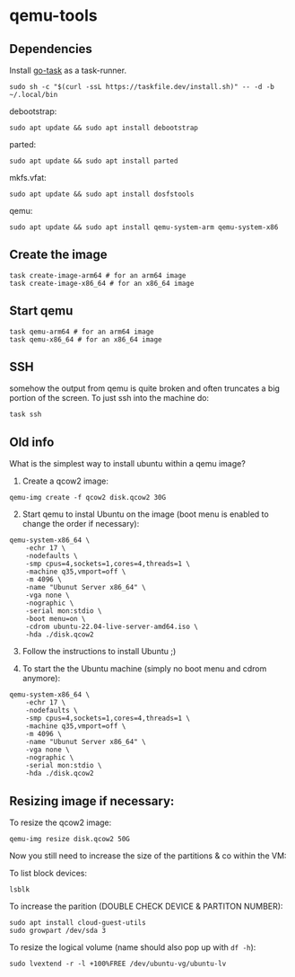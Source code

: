 # qemu-tools

## Dependencies
Install [go-task](https://taskfile.dev/#/installation) as a task-runner.
```
sudo sh -c "$(curl -ssL https://taskfile.dev/install.sh)" -- -d -b ~/.local/bin
```

debootstrap:
```
sudo apt update && sudo apt install debootstrap
```

parted:
```
sudo apt update && sudo apt install parted
```

mkfs.vfat:
```
sudo apt update && sudo apt install dosfstools
```

qemu:
```
sudo apt update && sudo apt install qemu-system-arm qemu-system-x86
```

## Create the image

```
task create-image-arm64 # for an arm64 image
task create-image-x86_64 # for an x86_64 image
```

## Start qemu
```
task qemu-arm64 # for an arm64 image
task qemu-x86_64 # for an x86_64 image
```

## SSH
somehow the output from qemu is quite broken and often truncates a big portion of the screen.
To just ssh into the machine do:
```
task ssh
```

## Old info

What is the simplest way to install ubuntu within a qemu image?

1. Create a qcow2 image:
```
qemu-img create -f qcow2 disk.qcow2 30G
```

2. Start qemu to instal Ubuntu on the image (boot menu is enabled to change the order if necessary):
```
qemu-system-x86_64 \
    -echr 17 \
    -nodefaults \
    -smp cpus=4,sockets=1,cores=4,threads=1 \
    -machine q35,vmport=off \
    -m 4096 \
    -name "Ubunut Server x86_64" \
    -vga none \
    -nographic \
    -serial mon:stdio \
    -boot menu=on \
    -cdrom ubuntu-22.04-live-server-amd64.iso \
    -hda ./disk.qcow2
```

3. Follow the instructions to install Ubuntu ;)

4. To start the the Ubuntu machine (simply no boot menu and cdrom anymore):
```
qemu-system-x86_64 \
    -echr 17 \
    -nodefaults \
    -smp cpus=4,sockets=1,cores=4,threads=1 \
    -machine q35,vmport=off \
    -m 4096 \
    -name "Ubunut Server x86_64" \
    -vga none \
    -nographic \
    -serial mon:stdio \
    -hda ./disk.qcow2
```

## Resizing image if necessary:
To resize the qcow2 image:
```
qemu-img resize disk.qcow2 50G
```

Now you still need to increase the size of the partitions & co within the VM:

To list block devices:
```
lsblk
````

To increase the parition (DOUBLE CHECK DEVICE & PARTITON NUMBER):
```
sudo apt install cloud-guest-utils
sudo growpart /dev/sda 3
```

To resize the logical volume (name should also pop up with `df -h`):
```
sudo lvextend -r -l +100%FREE /dev/ubuntu-vg/ubuntu-lv
```
